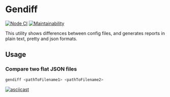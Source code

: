 # Gendiff

[![Node CI](https://github.com/nstme/frontend-project-lvl2/workflows/Node%20CI/badge.svg)](https://github.com/nstme/frontend-project-lvl2/actions) [![Maintainability](https://api.codeclimate.com/v1/badges/0955b581102da24c60d0/maintainability)](https://codeclimate.com/github/nstme/frontend-project-lvl2/maintainability)

This utility shows differences between config files, and generates reports in plain text, pretty and json formats.

## Usage

### Compare two flat JSON files

```bash
gendiff <pathToFilename1> <pathToFilename2>
```
[![asciicast](https://asciinema.org/a/0m8PEsgj9hLvWU67m6pzVHEaQ.svg)](https://asciinema.org/a/0m8PEsgj9hLvWU67m6pzVHEaQ)
